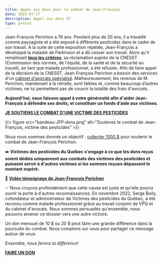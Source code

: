 ```yaml
---
title: Appel aux dons pour le combat de Jean-François
date: 2023-07-17
description: Appel aux dons JF
type: presse 
---
```


Jean-François Perichon a 76 ans. Pendant plus de 20 ans, il a travaillé comme paysagiste et a été exposé à différents pesticides dans le cadre de son travail. À la suite de cette exposition répétée, Jean-François a développé la maladie de Parkinson et a dû cesser son travail.
Alors qu'il remplissait **[tous les critères](https://www.cnesst.gouv.qc.ca/sites/default/files/documents/AdmissibiliteReclamationParkinson_0.pdf)**, sa réclamation auprès de la CNESST (Commission des normes, de l'équité, de la santé et de la sécurité au travail), en tant que malade professionnel, a été refusée. Afin de faire appel de la décision de la CNESST, Jean-François Perichon a besoin des services d'un [cabinet d'avocats spécialisé](https://desrochesmongeonavocats.com/). Malheureusement, les revenus de M. Perichon, maintenant à la retraite, sont faibles et, comme beaucoup d’autres victimes, ne lui permettent pas de couvrir la totalité des frais d'avocats.

**Aujourd'hui, nous faisons appel à votre générosité afin d'aider Jean-François à défendre ses droits, et constituer un fonds d’aide aux victimes.**

**[JE SOUTIENS LE COMBAT D'UNE VICTIME DES PESTICIDES](https://www.victimespesticidesquebec.org/#contact)**

{{< figure src="bandeau-JFP-dons.png" alt="Soutenez le combat de Jean-François, victime des pesticides" >}}

Nous nous sommes donnés un objectif : [collecter 1000 $](https://www.victimespesticidesquebec.org/#contact) pour soutenir le combat de Jean-François Perichon.

➡️ **Victimes des pesticides du Québec s'engage à ce que les dons reçus soient dédiés uniquement aux combats des victimes des pesticides et puissent servir à d'autres victimes si les sommes reçues dépassent le montant espéré.**

🎦 **[Vidéo témoignage de Jean-François Perichon](https://www.youtube.com/watch?v=ntGHAMXdZ3w)**

✅ Nous croyons profondément que cette cause est juste et qu'elle pourra ouvrir la porte à d'autres reconnaissances. En novembre 2022, Serge Boily, cofondateur et administrateur de Victimes des pesticides du Québec, a été reconnu comme malade professionnel grâce au travail conjoint de VPQ et du cabinet d'avocats. Nous sommes persuadés qu'ensemble, nous pouvons amener ce dossier vers une autre victoire. 

Un don mensuel de 10 $ ou 20 $ peut faire une grande différence dans la poursuite du combat.
Nous comptons sur vous pour partager ce message autour de vous.

*Ensemble, nous ferons la différence!*

**[FAIRE UN DON](https://www.victimespesticidesquebec.org/#contact)**

